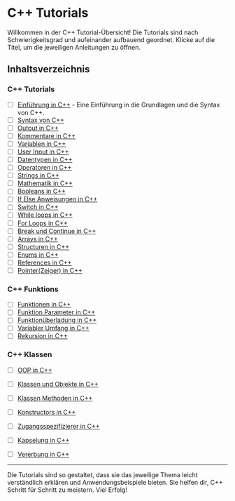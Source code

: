 # C++ Tutorials

Willkommen in der C++ Tutorial-Übersicht! Die Tutorials sind nach Schwierigkeitsgrad und aufeinander aufbauend geordnet. Klicke auf die Titel, um die jeweiligen Anleitungen zu öffnen.

## Inhaltsverzeichnis
### C++ Tutorials
- [ ] [Einführung in C++](Einführung_in_cpp.md) - Eine Einführung in die Grundlagen und die Syntax von C++.
- [ ] [Syntax von C++](Syntax.md)
- [ ] [Output in C++](Output.md)
- [ ] [Kommentare in C++](Comments.md)
- [ ] [Variablen in C++](Variablen.md)
- [ ] [User Input in C++](UserInput.md)
- [ ] [Datentypen in C++](Datatypes.md)
- [ ] [Operatoren in C++](Operators.md)
- [ ] [Strings in C++](Strings.md)
- [ ] [Mathematik in C++](Math.md)
- [ ] [Booleans in C++](Booleans.md)
- [ ] [If Else Anweisungen in C++](Conditions.md)
- [ ] [Switch in C++](Switch.md)
- [ ] [While loops in C++](Whileloop.md)
- [ ] [For Loops in C++](Forloop.md)
- [ ] [Break und Continue in C++](Breakcontinue.md)
- [ ] [Arrays in C++](Arrays.md)
- [ ] [Structuren in C++](Structures.md)
- [ ] [Enums in C++](Enums.md)
- [ ] [References in C++](References.md)
- [ ] [Pointer(Zeiger) in C++](Pointers.md)
### C++ Funktions
- [ ] [Funktionen in C++](Functions.md)
- [ ] [Funktion Parameter in C++](Funktionparameters.md)
- [ ] [Funktionüberladung in C++](Functionoverloading.md)
- [ ] [Variabler Umfang in C++](Scope.md)
- [ ] [Rekursion in C++](Recursion.md)
### C++ Klassen
- [ ] [OOP in C++](Oop.md)
- [ ] [Klassen und Objekte in C++](ClassesObjects.md)
- [ ] [Klassen Methoden in C++](Classmethods.md)
- [ ] [Konstructors in C++](Constructors.md)
- [ ] [Zugangsspezifizierer in C++](Accessspecifiers.md)
- [ ] [Kapselung in C++](Encapsulation.md)
- [ ] [Vererbung in C++](Inheritance.md) 

  
---

Die Tutorials sind so gestaltet, dass sie das jeweilige Thema leicht verständlich erklären und Anwendungsbeispiele bieten. Sie helfen dir, C++ Schritt für Schritt zu meistern. Viel Erfolg!
